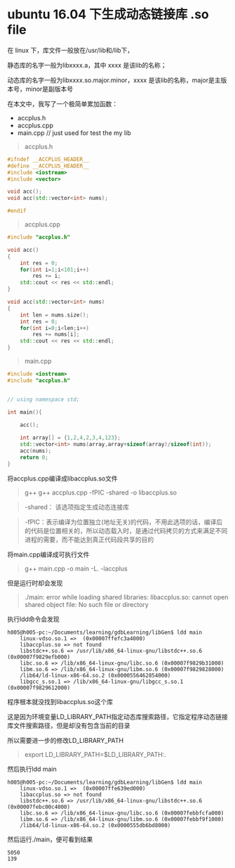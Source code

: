 # ubuntu 16.04 下生成动态链接库 .so file

在 linux 下，库文件一般放在/usr/lib和/lib下， 

静态库的名字一般为libxxxx.a，其中 xxxx 是该lib的名称；

动态库的名字一般为libxxxx.so.major.minor，xxxx 是该lib的名称，major是主版本号，minor是副版本号

在本文中，我写了一个极简单累加函数：

-	accplus.h
-	accplus.cpp
-	main.cpp // just used for test the my lib

>	accplus.h

``` c++
#ifndef __ACCPLUS_HEADER__
#define __ACCPLUS_HEADER__
#include <iostream>
#include <vector>

void acc();
void acc(std::vector<int> nums);

#endif
```

>	accplus.cpp

``` c++
#include "accplus.h"

void acc()
{
	int res = 0;
	for(int i=1;i<101;i++)
		res += i;
	std::cout << res << std::endl;
}

void acc(std::vector<int> nums)
{
	int len = nums.size();
	int res = 0;
	for(int i=0;i<len;i++)
		res += nums[i];
	std::cout << res << std::endl;
}
```

>	main.cpp

``` c++
#include <iostream>
#include "accplus.h"


// using namespace std;

int main(){
	
	acc();

	int array[] = {1,2,4,2,3,4,123};
	std::vector<int> nums(array,array+sizeof(array)/sizeof(int));
	acc(nums);
    return 0;
}
```

将accplus.cpp编译成libaccplus.so文件
> g++ g++ accplus.cpp -fPIC -shared -o libaccplus.so

> -shared： 该选项指定生成动态连接库		

> -fPIC：表示编译为位置独立(地址无关)的代码，不用此选项的话，编译后的代码是位置相关的，所以动态载入时，是通过代码拷贝的方式来满足不同进程的需要，而不能达到真正代码段共享的目的


将main.cpp编译成可执行文件

>	g++ main.cpp -o main -L. -laccplus

但是运行时却会发现

>	./main: error while loading shared libraries: libaccplus.so: cannot open shared object file: No such file or directory

执行ldd命令会发现

```
h005@h005-pc:~/Documents/learning/gdbLearning/libGen$ ldd main
	linux-vdso.so.1 =>  (0x00007ffefc3a4000)
	libaccplus.so => not found
	libstdc++.so.6 => /usr/lib/x86_64-linux-gnu/libstdc++.so.6 (0x00007f9829efb000)
	libc.so.6 => /lib/x86_64-linux-gnu/libc.so.6 (0x00007f9829b31000)
	libm.so.6 => /lib/x86_64-linux-gnu/libm.so.6 (0x00007f9829828000)
	/lib64/ld-linux-x86-64.so.2 (0x0000556462854000)
	libgcc_s.so.1 => /lib/x86_64-linux-gnu/libgcc_s.so.1 (0x00007f9829612000)
```

程序根本就没找到libaccplus.so这个库

这是因为环境变量LD_LIBRARY_PATH指定动态库搜索路径，它指定程序动态链接库文件搜索路径，但是却没有包含当前的目录

所以需要进一步的修改LD_LIBRARY_PATH

>	export LD_LIBRARY_PATH=$LD_LIBRARY_PATH:.

然后执行ldd main

```
h005@h005-pc:~/Documents/learning/gdbLearning/libGen$ ldd main
	linux-vdso.so.1 =>  (0x00007ffe639ed000)
	libaccplus.so => not found
	libstdc++.so.6 => /usr/lib/x86_64-linux-gnu/libstdc++.so.6 (0x00007febc00c4000)
	libc.so.6 => /lib/x86_64-linux-gnu/libc.so.6 (0x00007febbfcfa000)
	libm.so.6 => /lib/x86_64-linux-gnu/libm.so.6 (0x00007febbf9f1000)
	/lib64/ld-linux-x86-64.so.2 (0x0000555db6bd8000)
```

然后运行./main，便可看到结果

```
5050
139
```
